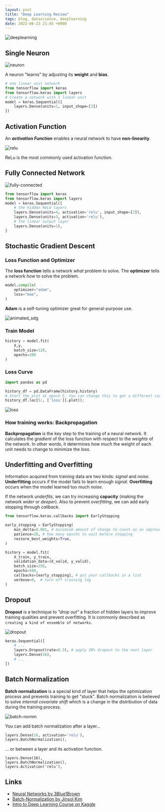 ```yaml
---
layout: post
title: "Deep Learning Review"
tags: blog, datascience, deeplearning
date: 2022-06-23 21:45 +0900
---
```


![deeplearning](https://i.imgur.com/ZTwsQGu.jpg)

## Single Neuron

![neuron](https://i.imgur.com/1TjA90k.png)

A neuron "learns" by adjusting its **weight** and **bias**.

```python
# one linear unit network
from tensorflow import keras
from tensorflow.keras import layers
# Create a network with 1 linear unit
model = keras.Sequential([
    layers.Dense(units=1, input_shape=[3])
])
```

## Activation Function
An ***activation Function*** enables a neural network to have **non-linearity**.

![relu](https://i.imgur.com/JlW89IR.png)

ReLu is the most commonly used activation function.

## Fully Connected Network
![fully-connected](https://i.imgur.com/k1EJ472.png)
```python
from tensorflow import keras
from tensorflow.keras import layers
model = keras.Sequential([
    # the hidden ReLU layers
    layers.Dense(units=4, activation='relu', input_shape=[2]),
    layers.Dense(units=3, activation='relu'),
    # the linear output layer 
    layers.Dense(units=1),
]
```

## Stochastic Gradient Descent
### Loss Function and Optimizer
The **loss function** tells a network *what* problem to solve. The **optimizer** tells a network *how* to solve the problem.
```python
model.compile(
    optimizer="adam",
    loss="mae",
)
```
**Adam** is a self-tuning optimizer great for general-purpose use.

![animated_sdg](https://i.imgur.com/rFI1tIk.gif)

### Train Model
```python
history = model.fit(
    X,y,
    batch_size=128,
    epochs=200
)
```

### Loss Curve
```python
import pandas as pd

history_df = pd.DataFrame(history.history)
# Start the plot at epoch 5. You can change this to get a different view.
history_df.loc[5:, ['loss']].plot();
```
![loss](https://i.imgur.com/RWG8rFm.png)

### How training works: Backpropagation
**Backpropagation** is the key step to the training of a neural network. It calculates the *gradient* of the loss function with respect to the *weights* of the network. In other words, it determines *how much* the weight of each unit needs to change to minimize the *loss*. 

##  Underfitting and Overfitting
Information acquired from training data are two kinds: *signal* and *noise*. **Underfitting** occurs if the model fails to learn enough *signal*. **Overfitting** occurs when the model learned too much *noise*.

If the network *underfits*, we can try increasing **capacity** (making the network *wider* or *deeper*). Also to prevent *overfitting*, we can add early stopping through *callback*.
```python
from tensorflow.keras.callbacks import EarlyStopping

early_stopping = EarlyStopping(
    min_delta=0.001, # minimium amount of change to count as an improvement
    patience=20, # how many epochs to wait before stopping
    restore_best_weights=True,
)
```
```python
history = model.fit(
    X_train, y_train,
    validation_data=(X_valid, y_valid),
    batch_size=256,
    epochs=500,
    callbacks=[early_stopping], # put your callbacks in a list
    verbose=0,  # turn off training log
)
```

## Dropout
**Dropout** is a technique to *"drop out"* a fraction of hidden layers to improve training qualities and prevent overfitting. It is commonly described as `creating a kind of ensemble of networks`.

![dropout](https://i.imgur.com/a86utxY.gif)

```python
keras.Sequential([
    # ...
    layers.Dropout(rate=0.3), # apply 30% dropout to the next layer
    layers.Dense(16),
    # ...
])
```

## Batch Normalization

**Batch normalization** is a special kind of layer that helps the optimization process and prevents training to get "stuck". Batch normalization is believed to solve *internal covariate shift* which is a change in the distribution of data during the training process.

![batch-nornm](https://i.imgur.com/ZlqADvu.jpg)

You can add batch normalization after a layer...
```python
layers.Dense(16, activation='relu'),
layers.BatchNormalization(),
```
... or between a layer and its activation function.
```
layers.Dense(16),
layers.BatchNormalization(),
layers.Activation('relu'),
```

## Links
* [Neural Networks by 3Blue1Brown](https://www.youtube.com/playlist?list=PLZHQObOWTQDNU6R1_67000Dx_ZCJB-3pi)
* [Batch-Normalization by Jinsol Kim](https://gaussian37.github.io/dl-concept-batchnorm/)
* [Intro to Deep Learning Course on Kaggle](https://www.kaggle.com/learn/intro-to-deep-learning)


